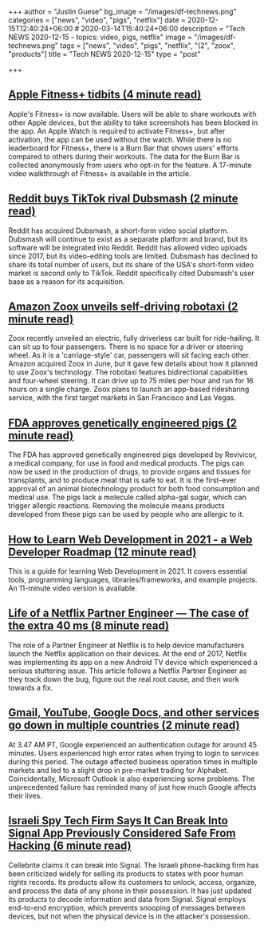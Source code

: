 +++
author = "Justin Guese"
bg_image = "/images/df-technews.png"
categories = ["news", "video", "pigs", "netflix"]
date = 2020-12-15T12:40:24+06:00 # 2020-03-14T15:40:24+06:00
description = "Tech NEWS 2020-12-15 - topics: video, pigs, netflix"
image = "/images/df-technews.png"
tags = ["news", "video", "pigs", "netflix", "(2", "zoox", "products"]
title = "Tech NEWS 2020-12-15"
type = "post"

+++

## [Apple Fitness+ tidbits (4 minute read)](https://9to5mac.com/2020/12/14/apple-fitness-plus-details//1/01000176661ac361-1cd0ddb6-a8e3-4cef-aeba-8819281147c6-000000/WoJpuB_VnshoocaOhjCiYlZjEdqRSuPwmzrthkVpjNU=171)

Apple's Fitness+ is now available. Users will be able to share workouts with other Apple devices, but the ability to take screenshots has been blocked in the app. An Apple Watch is required to activate Fitness+, but after activation, the app can be used without the watch. While there is no leaderboard for Fitness+, there is a Burn Bar that shows users' efforts compared to others during their workouts. The data for the Burn Bar is collected anonymously from users who opt-in for the feature. A 17-minute video walkthrough of Fitness+ is available in the article.

## [Reddit buys TikTok rival Dubsmash (2 minute read)](https://www.theverge.com/2020/12/14/22173774/reddit-acquires-dubsmash-tiktok-rival-short-form-video-tools/1/01000176661ac361-1cd0ddb6-a8e3-4cef-aeba-8819281147c6-000000/tIwiD6-DiKT5NvrLyf1edy15VZrNbpbRO2L3b44CC6E=171)

Reddit has acquired Dubsmash, a short-form video social platform. Dubsmash will continue to exist as a separate platform and brand, but its software will be integrated into Reddit. Reddit has allowed video uploads since 2017, but its video-editing tools are limited. Dubsmash has declined to share its total number of users, but its share of the USA's short-form video market is second only to TikTok. Reddit specifically cited Dubsmash's user base as a reason for its acquisition.

## [Amazon Zoox unveils self-driving robotaxi (2 minute read)](https://www.cnbc.com/2020/12/14/amazons-self-driving-company-zoox-unveils-autonomous-robotaxi.html/1/01000176661ac361-1cd0ddb6-a8e3-4cef-aeba-8819281147c6-000000/V_IwgZl1NqmDHyAsxx6Wol9LfaCjanElAneFpDx0Q1g=171)

Zoox recently unveiled an electric, fully driverless car built for ride-hailing. It can sit up to four passengers. There is no space for a driver or steering wheel. As it is a 'carriage-style' car, passengers will sit facing each other. Amazon acquired Zoox in June, but it gave few details about how it planned to use Zoox's technology. The robotaxi features bidirectional capabilities and four-wheel steering. It can drive up to 75 miles per hour and run for 16 hours on a single charge. Zoox plans to launch an app-based ridesharing service, with the first target markets in San Francisco and Las Vegas.

## [FDA approves genetically engineered pigs (2 minute read)](https://www.theverge.com/2020/12/14/22175060/fda-approval-genetically-engineered-pigs/1/01000176661ac361-1cd0ddb6-a8e3-4cef-aeba-8819281147c6-000000/GFet7HSL7zbvbVn90GvGvdGHhxWyZejuhM8mk4kGmOs=171)

The FDA has approved genetically engineered pigs developed by Revivicor, a medical company, for use in food and medical products. The pigs can now be used in the production of drugs, to provide organs and tissues for transplants, and to produce meat that is safe to eat. It is the first-ever approval of an animal biotechnology product for both food consumption and medical use. The pigs lack a molecule called alpha-gal sugar, which can trigger allergic reactions. Removing the molecule means products developed from these pigs can be used by people who are allergic to it.

## [How to Learn Web Development in 2021 - a Web Developer Roadmap (12 minute read)](https://www.freecodecamp.org/news/how-to-learn-web-dev-in-2021-roadmap//1/01000176661ac361-1cd0ddb6-a8e3-4cef-aeba-8819281147c6-000000/zc6Gx9sqdVqHhy--7Bj6zKNpa_r84zM6fwPx1fXbCIc=171)

This is a guide for learning Web Development in 2021. It covers essential tools, programming languages, libraries/frameworks, and example projects. An 11-minute video version is available.

## [Life of a Netflix Partner Engineer — The case of the extra 40 ms (8 minute read)](https://netflixtechblog.com/life-of-a-netflix-partner-engineer-the-case-of-extra-40-ms-b4c2dd278513/1/01000176661ac361-1cd0ddb6-a8e3-4cef-aeba-8819281147c6-000000/qjLogFs7iMMbB6feF-AKnCtjBZBBAOB79NbkHiu9Tdg=171)

The role of a Partner Engineer at Netflix is to help device manufacturers launch the Netflix application on their devices. At the end of 2017, Netflix was implementing its app on a new Android TV device which experienced a serious stuttering issue. This article follows a Netflix Partner Engineer as they track down the bug, figure out the real root cause, and then work towards a fix.

## [Gmail, YouTube, Google Docs, and other services go down in multiple countries (2 minute read)](https://techcrunch.com/2020/12/14/gmail-youtube-google-docs-and-other-services-go-down-simultaneously-in-multiple-countries//1/01000176661ac361-1cd0ddb6-a8e3-4cef-aeba-8819281147c6-000000/UZYrDuKCHyKA2bNy_BIyYQ05spYHTlHZTgPM_ZU5hRg=171)

At 3.47 AM PT, Google experienced an authentication outage for around 45 minutes. Users experienced high error rates when trying to login to services during this period. The outage affected business operation times in multiple markets and led to a slight drop in pre-market trading for Alphabet. Coincidentally, Microsoft Outlook is also experiencing some problems. The unprecedented failure has reminded many of just how much Google affects their lives.

## [Israeli Spy Tech Firm Says It Can Break Into Signal App Previously Considered Safe From Hacking (6 minute read)](https://www.haaretz.com/israel-news/tech-news/.premium-israeli-spy-tech-firm-says-it-can-break-into-signal-app-previously-considered-safe-1.9368581/1/01000176661ac361-1cd0ddb6-a8e3-4cef-aeba-8819281147c6-000000/E3NDs7cFTOzdZq5jpaWhlEuc3x1NYRls5cPrl7GQyPQ=171)

Cellebrite claims it can break into Signal. The Israeli phone-hacking firm has been criticized widely for selling its products to states with poor human rights records. Its products allow its customers to unlock, access, organize, and process the data of any phone in their possession. It has just updated its products to decode information and data from Signal. Signal employs end-to-end encryption, which prevents snooping of messages between devices, but not when the physical device is in the attacker's possession.

